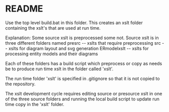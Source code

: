# README #

Use the top level build.bat in this folder. This creates an xslt folder 
containing the xslt's that are used at run time.

Explanation:
Some source xslt is preprocessed some not.
Source xslt is in three  different folders named 
     presrc       -- xslts that require preprocessing 
	 src          -- xslts for diagram layout and svg generation
	 ERmodelxslt  -- xslts for processing entity models and their diagrams

Each of these folders has a build script which preprocess
 or copy as needs be to produce run time xslt in the folder called 'xslt'.
 
The run time folder 'xslt' is specified in .gitignore so that it is not copied to the repository.

The xslt development cycle requires editing source or presource xslt in one of the three source folders and running 
the local build script to update run time copy in the 'xslt' folder.